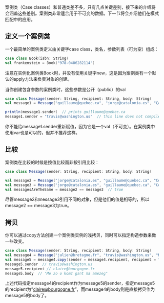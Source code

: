 案例类（Case classes）和普通类差不多，只有几点关键差别，接下来的介绍将会涵盖这些差别。案例类非常适合用于不可变的数据。下一节将会介绍他们在模式匹配中的应用。

## 定义一个案例类

一个最简单的案例类定义由关键字case class，类名，参数列表（可为空）组成：

```scala
case class Book(isbn: String)
val frankenstein = Book("978-0486282114")
```

注意在实例化案例类Book时，并没有使用关键字new，这是因为案例类有一个默认的apply方法来负责对象的创建。

当你创建包含参数的案例类时，这些参数是公开（public）的val

```scala
case class Message(sender: String, recipient: String, body: String)
val message1 = Message("guillaume@quebec.ca", "jorge@catalonia.es", "Ça va ?")

println(message1.sender)  // prints guillaume@quebec.ca
message1.sender = "travis@washington.us"  // this line does not compile
```

你不能给message1.sender重新赋值，因为它是一个val（不可变）。在案例类中使用var也是可以的，但并不推荐这样。

## 比较

案例类在比较的时候是按值比较而非按引用比较：

```scala
case class Message(sender: String, recipient: String, body: String)

val message2 = Message("jorge@catalonia.es", "guillaume@quebec.ca", "Com va?")
val message3 = Message("jorge@catalonia.es", "guillaume@quebec.ca", "Com va?")
val messagesAreTheSame = message2 == message3  // true
```

尽管message2和message3引用不同的对象，但是他们的值是相等的，所以message2 == message3为true。

## 拷贝

你可以通过copy方法创建一个案例类实例的浅拷贝，同时可以指定构造参数来做一些改变。

```scala
case class Message(sender: String, recipient: String, body: String)
val message4 = Message("julien@bretagne.fr", "travis@washington.us", "Me zo o komz gant ma amezeg")
val message5 = message4.copy(sender = message4.recipient, recipient = "claire@bourgogne.fr")
message5.sender  // travis@washington.us
message5.recipient // claire@bourgogne.fr
message5.body  // "Me zo o komz gant ma amezeg"
```

上述代码指定message4的recipient作为message5的sender，指定message5的recipient为”claire@bourgogne.fr”，而message4的body则是直接拷贝作为message5的body了。
